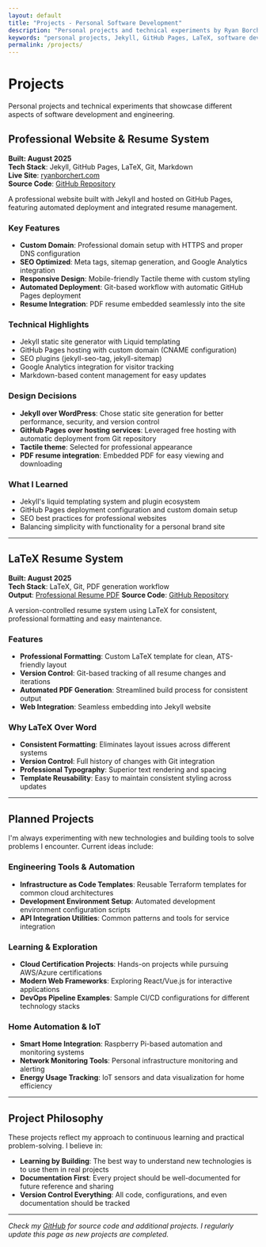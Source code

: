 ```yaml
---
layout: default
title: "Projects - Personal Software Development"
description: "Personal projects and technical experiments by Ryan Borchert, showcasing web development, automation, and engineering tools."
keywords: "personal projects, Jekyll, GitHub Pages, LaTeX, software development, engineering tools"
permalink: /projects/
---
```


# Projects

Personal projects and technical experiments that showcase different aspects of software development and engineering.

## **Professional Website & Resume System**

**Built: August 2025**  
**Tech Stack**: Jekyll, GitHub Pages, LaTeX, Git, Markdown  
**Live Site**: [ryanborchert.com](https://ryanborchert.com)  
**Source Code**: [GitHub Repository](https://github.com/ryanborchert/ryanborchert.github.io)

A professional website built with Jekyll and hosted on GitHub Pages, featuring automated deployment and integrated resume management.

### **Key Features**
- **Custom Domain**: Professional domain setup with HTTPS and proper DNS configuration
- **SEO Optimized**: Meta tags, sitemap generation, and Google Analytics integration
- **Responsive Design**: Mobile-friendly Tactile theme with custom styling
- **Automated Deployment**: Git-based workflow with automatic GitHub Pages deployment
- **Resume Integration**: PDF resume embedded seamlessly into the site

### **Technical Highlights**
- Jekyll static site generator with Liquid templating
- GitHub Pages hosting with custom domain (CNAME configuration)
- SEO plugins (jekyll-seo-tag, jekyll-sitemap)
- Google Analytics integration for visitor tracking
- Markdown-based content management for easy updates

### **Design Decisions**
- **Jekyll over WordPress**: Chose static site generation for better performance, security, and version control
- **GitHub Pages over hosting services**: Leveraged free hosting with automatic deployment from Git repository
- **Tactile theme**: Selected for professional appearance
- **PDF resume integration**: Embedded PDF for easy viewing and downloading

### **What I Learned**
- Jekyll's liquid templating system and plugin ecosystem
- GitHub Pages deployment configuration and custom domain setup
- SEO best practices for professional websites
- Balancing simplicity with functionality for a personal brand site

---

## **LaTeX Resume System**

**Built: August 2025**  
**Tech Stack**: LaTeX, Git, PDF generation workflow  
**Output**: [Professional Resume PDF](/resume/ryan-f-borchert-resume.pdf)
**Source Code**: [GitHub Repository](https://github.com/ryanborchert/resume)

A version-controlled resume system using LaTeX for consistent, professional formatting and easy maintenance.

### **Features**
- **Professional Formatting**: Custom LaTeX template for clean, ATS-friendly layout
- **Version Control**: Git-based tracking of all resume changes and iterations
- **Automated PDF Generation**: Streamlined build process for consistent output
- **Web Integration**: Seamless embedding into Jekyll website

### **Why LaTeX Over Word**
- **Consistent Formatting**: Eliminates layout issues across different systems
- **Version Control**: Full history of changes with Git integration
- **Professional Typography**: Superior text rendering and spacing
- **Template Reusability**: Easy to maintain consistent styling across updates

---

## **Planned Projects**

I'm always experimenting with new technologies and building tools to solve problems I encounter. Current ideas include:

### **Engineering Tools & Automation**
- **Infrastructure as Code Templates**: Reusable Terraform templates for common cloud architectures
- **Development Environment Setup**: Automated development environment configuration scripts
- **API Integration Utilities**: Common patterns and tools for service integration

### **Learning & Exploration**
- **Cloud Certification Projects**: Hands-on projects while pursuing AWS/Azure certifications  
- **Modern Web Frameworks**: Exploring React/Vue.js for interactive applications
- **DevOps Pipeline Examples**: Sample CI/CD configurations for different technology stacks

### **Home Automation & IoT**
- **Smart Home Integration**: Raspberry Pi-based automation and monitoring systems
- **Network Monitoring Tools**: Personal infrastructure monitoring and alerting
- **Energy Usage Tracking**: IoT sensors and data visualization for home efficiency

---

## **Project Philosophy**

These projects reflect my approach to continuous learning and practical problem-solving. I believe in:

- **Learning by Building**: The best way to understand new technologies is to use them in real projects
- **Documentation First**: Every project should be well-documented for future reference and sharing
- **Version Control Everything**: All code, configurations, and even documentation should be tracked

---

*Check my [GitHub](https://github.com/ryanborchert) for source code and additional projects. I regularly update this page as new projects are completed.*